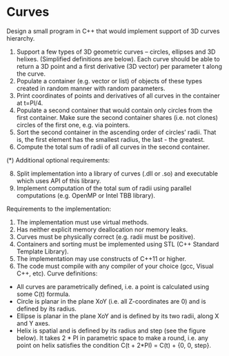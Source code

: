 # Curves
 
Design a small program in C++ that would implement support of 3D curves hierarchy.

 1. Support a few types of 3D geometric curves – circles, ellipses and 3D helixes. (Simplified definitions are below). Each curve should be able to return a 3D point and a first derivative (3D vector) per parameter t along the curve.
 2. Populate a container (e.g. vector or list) of objects of these types created in random manner with random parameters.
 3. Print coordinates of points and derivatives of all curves in the container at t=PI/4.
 4. Populate a second container that would contain only circles from the first container. Make sure the second container shares (i.e. not clones) circles of the first one, e.g. via pointers.
 5. Sort the second container in the ascending order of circles’ radii. That is, the first element has the smallest radius, the last - the greatest.
 6. Compute the total sum of radii of all curves in the second container.

(*) Additional optional requirements:

 8. Split implementation into a library of curves (.dll or .so) and executable which uses API of this library.
 9. Implement computation of the total sum of radii using parallel computations (e.g. OpenMP or Intel TBB library).
     
Requirements to the implementation:
 1. The implementation must use virtual methods.
 2. Has neither explicit memory deallocation nor memory leaks.
 3. Curves must be physically correct (e.g. radii must be positive).
 4. Containers and sorting must be implemented using STL (C++ Standard Template Library).
 5. The implementation may use constructs of C++11 or higher.
 6. The code must compile with any compiler of your choice (gcc, Visual C++, etc).
Curve definitions:
- All curves are parametrically defined, i.e. a point is calculated using some C(t) formula.
- Circle is planar in the plane XoY (i.e. all Z-coordinates are 0) and is defined by its radius.
- Ellipse is planar in the plane XoY and is defined by its two radii, along X and Y axes.
- Helix is spatial and is defined by its radius and step (see the figure below). It takes 2 * PI in parametric space to make a round, i.e. any point on helix satisfies the condition C(t + 2*PI) = C(t) + {0, 0, step}.

